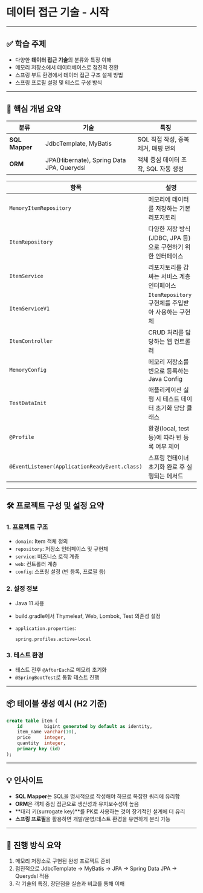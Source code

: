 #  데이터 접근 기술 - 시작

---

## ✅ 학습 주제

* 다양한 **데이터 접근 기술**의 분류와 특징 이해
* 메모리 저장소에서 데이터베이스로 점진적 전환
* 스프링 부트 환경에서 데이터 접근 구조 설계 방법
* 스프링 프로필 설정 및 테스트 구성 방식

---

## 🧩 핵심 개념 요약

| 분류             | 기술                                        | 특징                      |
| -------------- | ----------------------------------------- | ----------------------- |
| **SQL Mapper** | JdbcTemplate, MyBatis                     | SQL 직접 작성, 중복 제거, 매핑 편의 |
| **ORM**        | JPA(Hibernate), Spring Data JPA, Querydsl | 객체 중심 데이터 조작, SQL 자동 생성 |

| 항목                                            | 설명                                     |
| --------------------------------------------- | -------------------------------------- |
| `MemoryItemRepository`                        | 메모리에 데이터를 저장하는 기본 리포지토리                |
| `ItemRepository`                              | 다양한 저장 방식(JDBC, JPA 등)으로 구현하기 위한 인터페이스 |
| `ItemService`                                 | 리포지토리를 감싸는 서비스 계층 인터페이스                |
| `ItemServiceV1`                               | `ItemRepository` 구현체를 주입받아 사용하는 구현체    |
| `ItemController`                              | CRUD 처리를 담당하는 웹 컨트롤러                   |
| `MemoryConfig`                                | 메모리 저장소를 빈으로 등록하는 Java Config          |
| `TestDataInit`                                | 애플리케이션 실행 시 테스트 데이터 초기화 담당 클래스         |
| `@Profile`                                    | 환경(local, test 등)에 따라 빈 등록 여부 제어       |
| `@EventListener(ApplicationReadyEvent.class)` | 스프링 컨테이너 초기화 완료 후 실행되는 메서드             |

---

## 🛠️ 프로젝트 구성 및 설정 요약

### 1. 프로젝트 구조

* `domain`: Item 객체 정의
* `repository`: 저장소 인터페이스 및 구현체
* `service`: 비즈니스 로직 계층
* `web`: 컨트롤러 계층
* `config`: 스프링 설정 (빈 등록, 프로필 등)

### 2. 설정 정보

* Java 11 사용
* build.gradle에서 Thymeleaf, Web, Lombok, Test 의존성 설정
* `application.properties`:

  ```properties
  spring.profiles.active=local
  ```

### 3. 테스트 환경

* 테스트 전후 `@AfterEach`로 메모리 초기화
* `@SpringBootTest`로 통합 테스트 진행

---

## 📦 테이블 생성 예시 (H2 기준)

```sql
create table item (
    id        bigint generated by default as identity,
    item_name varchar(10),
    price     integer,
    quantity  integer,
    primary key (id)
);
```

---

## 💡 인사이트

* **SQL Mapper**는 SQL을 명시적으로 작성해야 하므로 복잡한 쿼리에 유리함
* **ORM**은 객체 중심 접근으로 생산성과 유지보수성이 높음
* \*\*대리 키(surrogate key)\*\*를 PK로 사용하는 것이 장기적인 설계에 더 유리
* **스프링 프로필**을 활용하면 개발/운영/테스트 환경을 유연하게 분리 가능

---

## 🚀 진행 방식 요약

1. 메모리 저장소로 구현된 완성 프로젝트 준비
2. 점진적으로 JdbcTemplate → MyBatis → JPA → Spring Data JPA → Querydsl 적용
3. 각 기술의 특징, 장단점을 실습과 비교를 통해 이해


